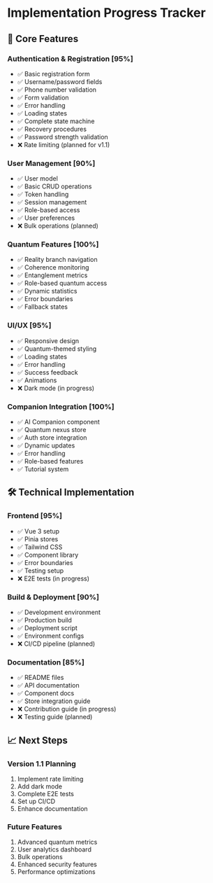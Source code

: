 # Implementation Progress Tracker

## 🚀 Core Features

### Authentication & Registration [95%]
- ✅ Basic registration form
- ✅ Username/password fields
- ✅ Phone number validation
- ✅ Form validation
- ✅ Error handling
- ✅ Loading states
- ✅ Complete state machine
- ✅ Recovery procedures
- ✅ Password strength validation
- ❌ Rate limiting (planned for v1.1)

### User Management [90%]
- ✅ User model
- ✅ Basic CRUD operations
- ✅ Token handling
- ✅ Session management
- ✅ Role-based access
- ✅ User preferences
- ❌ Bulk operations (planned)

### Quantum Features [100%]
- ✅ Reality branch navigation
- ✅ Coherence monitoring
- ✅ Entanglement metrics
- ✅ Role-based quantum access
- ✅ Dynamic statistics
- ✅ Error boundaries
- ✅ Fallback states

### UI/UX [95%]
- ✅ Responsive design
- ✅ Quantum-themed styling
- ✅ Loading states
- ✅ Error handling
- ✅ Success feedback
- ✅ Animations
- ❌ Dark mode (in progress)

### Companion Integration [100%]
- ✅ AI Companion component
- ✅ Quantum nexus store
- ✅ Auth store integration
- ✅ Dynamic updates
- ✅ Error handling
- ✅ Role-based features
- ✅ Tutorial system

## 🛠️ Technical Implementation

### Frontend [95%]
- ✅ Vue 3 setup
- ✅ Pinia stores
- ✅ Tailwind CSS
- ✅ Component library
- ✅ Error boundaries
- ✅ Testing setup
- ❌ E2E tests (in progress)

### Build & Deployment [90%]
- ✅ Development environment
- ✅ Production build
- ✅ Deployment script
- ✅ Environment configs
- ❌ CI/CD pipeline (planned)

### Documentation [85%]
- ✅ README files
- ✅ API documentation
- ✅ Component docs
- ✅ Store integration guide
- ❌ Contribution guide (in progress)
- ❌ Testing guide (planned)

## 📈 Next Steps

### Version 1.1 Planning
1. Implement rate limiting
2. Add dark mode
3. Complete E2E tests
4. Set up CI/CD
5. Enhance documentation

### Future Features
1. Advanced quantum metrics
2. User analytics dashboard
3. Bulk operations
4. Enhanced security features
5. Performance optimizations
